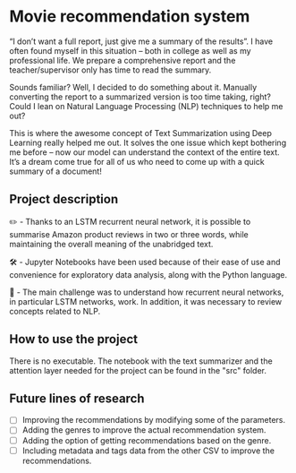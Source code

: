 # Movie recommendation system

“I don’t want a full report, just give me a summary of the results”. I have often found myself in this situation – both in college as well as my professional life. We prepare a comprehensive report and the teacher/supervisor only has time to read the summary.

Sounds familiar? Well, I decided to do something about it. Manually converting the report to a summarized version is too time taking, right? Could I lean on Natural Language Processing (NLP) techniques to help me out?

This is where the awesome concept of Text Summarization using Deep Learning really helped me out. It solves the one issue which kept bothering me before – now our model can understand the context of the entire text. It’s a dream come true for all of us who need to come up with a quick summary of a document!

## Project description
✏️ - Thanks to an LSTM recurrent neural network, it is possible to summarise Amazon product reviews in two or three words, while maintaining the overall meaning of the unabridged text.

🛠 - Jupyter Notebooks have been used because of their ease of use and convenience for exploratory data analysis, along with the Python language.

🚩 - The main challenge was to understand how recurrent neural networks, in particular LSTM networks, work. In addition, it was necessary to review concepts related to NLP.

## How to use the project
There is no executable. The notebook with the text summarizer and the attention layer needed for the project can be found in the "src" folder.

## Future lines of research
- [ ] Improving the recommendations by modifying some of the parameters.
- [ ] Adding the genres to improve the actual recommendation system.
- [ ] Adding the option of getting recommendations based on the genre.
- [ ] Including metadata and tags data from the other CSV to improve the recommendations.
